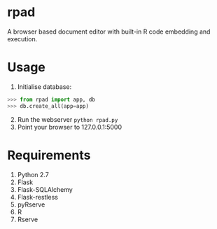 rpad
====

A browser based document editor with built-in R code embedding and execution.

Usage
=====

1. Initialise database:
```python
>>> from rpad import app, db
>>> db.create_all(app=app)
```
2. Run the webserver `python rpad.py`
3. Point your browser to 127.0.0.1:5000

Requirements
============

1. Python 2.7
2. Flask
3. Flask-SQLAlchemy
4. Flask-restless
5. pyRserve
6. R
7. Rserve

